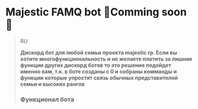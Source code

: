 # Majestic FAMQ bot 🌟Comming soon🌟

> RU
> 
> **Дискорд бот для любой семьи проекта majestic rp. Если вы хотите многофункциональность и не желаете платить за лишние функции других дискорд ботов то это решение подойдет именно вам, т.к. в боте созданы с 0 и собраны комманды и функции которые упростят связь обычных представителей семьи и высоких рангов**
>
> ### Функционал бота
